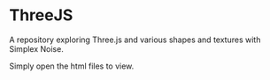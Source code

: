 # ThreeJS
A repository exploring Three.js and various shapes and textures with Simplex Noise.

Simply open the html files to view.
